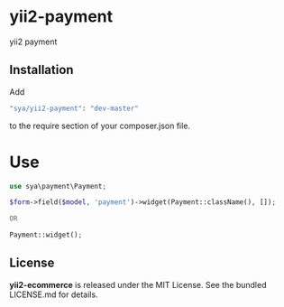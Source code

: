 # yii2-payment
yii2 payment

## Installation
Add 

```php
"sya/yii2-payment": "dev-master"
```

to the require section of your composer.json file.

# Use
```php
use sya\payment\Payment;

$form->field($model, 'payment')->widget(Payment::className(), []);

OR

Payment::widget();
```

## License
**yii2-ecommerce** is released under the MIT License. See the bundled LICENSE.md for details.
